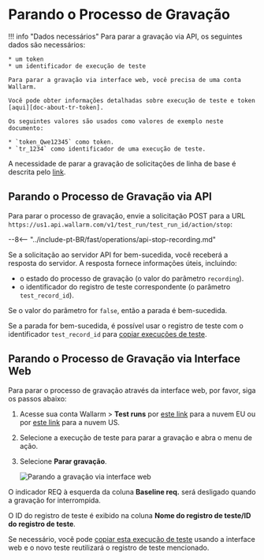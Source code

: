 [img-stop-recording-item]:  ../../images/fast/operations/common/stop-recording/stop-recording-gui.png

[doc-about-tr-token]:       internals.md
[doc-testrun-copying-api]:  copy-testrun.md#copying-a-test-run-via-an-api
[doc-testrun-copying-gui]:  copy-testrun.md#copying-a-test-run-via-web-interface

[link-stop-explained]:      internals.md#test-run-execution-flow-baseline-requests-recording-takes-place


# Parando o Processo de Gravação

!!! info "Dados necessários"
    Para parar a gravação via API, os seguintes dados são necessários:
    
    * um token
    * um identificador de execução de teste

    Para parar a gravação via interface web, você precisa de uma conta Wallarm.

    Você pode obter informações detalhadas sobre execução de teste e token [aqui][doc-about-tr-token].
    
    Os seguintes valores são usados como valores de exemplo neste documento:
    
    * `token_Qwe12345` como token.
    * `tr_1234` como identificador de uma execução de teste.

A necessidade de parar a gravação de solicitações de linha de base é descrita pelo [link][link-stop-explained]. 

## Parando o Processo de Gravação via API

Para parar o processo de gravação, envie a solicitação POST para a URL `https://us1.api.wallarm.com/v1/test_run/test_run_id/action/stop`:

--8<-- "../include-pt-BR/fast/operations/api-stop-recording.md"

Se a solicitação ao servidor API for bem-sucedida, você receberá a resposta do servidor. A resposta fornece informações úteis, incluindo:
* o estado do processo de gravação (o valor do parâmetro `recording`).
* o identificador do registro de teste correspondente (o parâmetro `test_record_id`).

Se o valor do parâmetro for `false`, então a parada é bem-sucedida.

Se a parada for bem-sucedida, é possível usar o registro de teste com o identificador `test_record_id` para [copiar execuções de teste][doc-testrun-copying-api].

## Parando o Processo de Gravação via Interface Web 

Para parar o processo de gravação através da interface web, por favor, siga os passos abaixo:

1. Acesse sua conta Wallarm > **Test runs** por [este link](https://my.wallarm.com/testing/testruns) para a nuvem EU ou por [este link](https://us1.my.wallarm.com/testing/testruns) para a nuvem US.

2. Selecione a execução de teste para parar a gravação e abra o menu de ação.

3. Selecione **Parar gravação**.

    ![Parando a gravação via interface web][img-stop-recording-item]

O indicador REQ à esquerda da coluna **Baseline req.** será desligado quando a gravação for interrompida.

O ID do registro de teste é exibido na coluna **Nome do registro de teste/ID do registro de teste**.

Se necessário, você pode [copiar esta execução de teste][doc-testrun-copying-gui] usando a interface web e o novo teste reutilizará o registro de teste mencionado.
